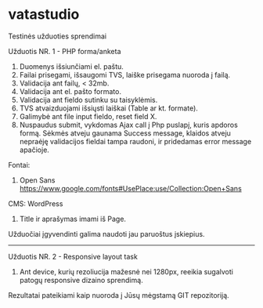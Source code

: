 # vatastudio
Testinės užduoties sprendimai

Užduotis NR. 1 - PHP forma/anketa

1. Duomenys išsiunčiami el. paštu. 
2. Failai prisegami, išsaugomi TVS, laiške prisegama nuoroda į failą.
3. Validacija ant failų, < 32mb.
4. Validacija ant el. pašto formato.
5. Validacija ant fieldo sutinku su taisyklėmis.
6. TVS atvaizduojami išsiųsti laiškai (Table ar kt. formate). 
7. Galimybė ant file input fieldo, reset field X. 
8. Nuspaudus submit, vykdomas Ajax call į Php puslapį, kuris apdoros formą. Sėkmės atveju gaunama Success message, klaidos atveju nepraėję validacijos fieldai tampa raudoni, ir pridedamas error message apačioje.

Fontai:
1. Open Sans https://www.google.com/fonts#UsePlace:use/Collection:Open+Sans 

CMS: WordPress
1. Title ir aprašymas imami iš Page.

Užduočiai įgyvendinti galima naudoti jau paruoštus įskiepius. 

-------------------------------------------------------------
Užduotis NR. 2 - Responsive layout task

1. Ant device, kurių rezoliucija mažesnė nei 1280px, reeikia sugalvoti patogų responsive dizaino sprendimą. 

Rezultatai pateikiami kaip nuoroda į Jūsų mėgstamą GIT repozitoriją.


